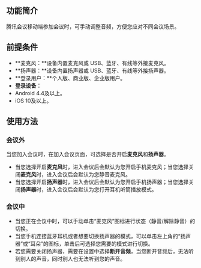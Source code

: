 
## 功能简介
腾讯会议移动端参加会议时，可手动调整音频，方便您应对不同会议场景。

## 前提条件
- **麦克风：**设备内置麦克风或 USB、蓝牙、有线等外接麦克风。
- **扬声器：**设备内置扬声器或 USB、蓝牙、有线等外接扬声器。
- **登录用户：**个人版、商业版、企业版用户。
- **登录设备：**
 - Android 4.4及以上。
 - iOS 10及以上。

## 使用方法
### 会议外
当您加入会议时，在加入会议页面，可选择是否开启**麦克风**和**扬声器**。
- 当您选择开启**麦克风**时，进入会议后会默认为您开启手机麦克风；当您选择关闭**麦克风**时，进入会议后会默认为您静音麦克风。
- 当您选择开启**扬声器**时，进入会议后会默认为您开启手机扬声器；当您选择关闭**扬声器**时，进入会议后会默认为您打开耳机听筒播放模式。

### 会议中
- 当您正在会议中时，可以手动单击“麦克风”图标进行状态（静音/解除静音）的切换。
- 当您手机连接蓝牙耳机或者想要切换扬声器的模式，可以单击左上角的“扬声器”或“耳朵”的图标，单击后可选择您需要的模式进行切换。
- 若您需要关闭扬声器，需要在设置中选择**断开音频**，当您断开音频后，无法听到别人的声音，同时别人也无法听到您的声音。
